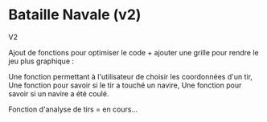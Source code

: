 # Bataille Navale (v2)

V2

Ajout de fonctions pour optimiser le code + ajouter une grille pour rendre le jeu plus graphique :

Une fonction permettant à l'utilisateur de choisir les coordonnées d'un tir,
Une fonction pour savoir si le tir a touché un navire,
Une fonction pour savoir si un navire a été coulé.

Fonction d'analyse de tirs = en cours...

